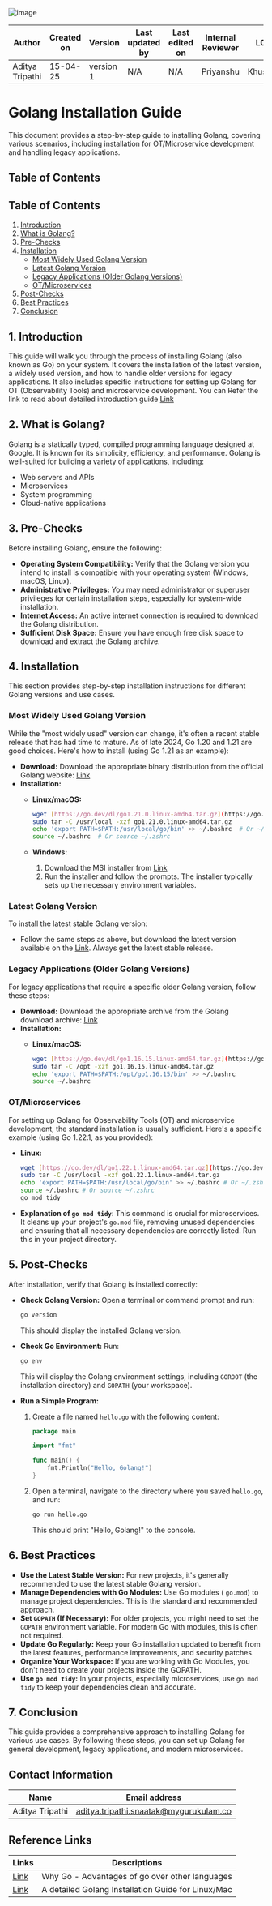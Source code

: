 ![image](https://github.com/user-attachments/assets/847021e6-20cd-420c-8aca-e8f91eb72295)

| Author          | Created on | Version   | Last updated by | Last edited on | Internal Reviewer | L0  | L1  | L2  |
|-----------------|------------|-----------|------------------|----------------|--------------------|-----|-----|-----|
| Aditya Tripathi | 15-04-25   | version 1 | N/A              | N/A            | Priyanshu                | Khushi | Rishabh | Piyush |

# Golang Installation Guide

This document provides a step-by-step guide to installing Golang, covering various scenarios, including installation for OT/Microservice development and handling legacy applications.

## Table of Contents

## Table of Contents

1. [Introduction](#1-introduction)
2. [What is Golang?](#2-what-is-golang)
3. [Pre-Checks](#3-pre-checks)
4. [Installation](#4-installation)  
   - [Most Widely Used Golang Version](#most-widely-used-golang-version)  
   - [Latest Golang Version](#latest-golang-version)  
   - [Legacy Applications (Older Golang Versions)](#legacy-applications-older-golang-versions)  
   - [OT/Microservices](#otmicroservices)  
5. [Post-Checks](#5-post-checks)
6. [Best Practices](#6-best-practices)
7. [Conclusion](#7-conclusion)

## 1. Introduction

This guide will walk you through the process of installing Golang (also known as Go) on your system.  It covers the installation of the latest version, a widely used version, and how to handle older versions for legacy applications.  It also includes specific instructions for setting up Golang for OT (Observability Tools) and microservice development.
You can Refer the link to read about detailed introduction guide [Link](https://github.com/Cloud-NInja-snaatak/Documentation/blob/tharik_scrum30/commonstack/applications/golang/introduction/intro.md)

## 2. What is Golang?

Golang is a statically typed, compiled programming language designed at Google. It is known for its simplicity, efficiency, and performance.  Golang is well-suited for building a variety of applications, including:

* Web servers and APIs
* Microservices
* System programming
* Cloud-native applications

## 3. Pre-Checks

Before installing Golang, ensure the following:

* **Operating System Compatibility:** Verify that the Golang version you intend to install is compatible with your operating system (Windows, macOS, Linux).
* **Administrative Privileges:** You may need administrator or superuser privileges for certain installation steps, especially for system-wide installation.
* **Internet Access:** An active internet connection is required to download the Golang distribution.
* **Sufficient Disk Space:** Ensure you have enough free disk space to download and extract the Golang archive.

## 4. Installation

This section provides step-by-step installation instructions for different Golang versions and use cases.

### Most Widely Used Golang Version

While the "most widely used" version can change, it's often a recent stable release that has had time to mature.  As of late 2024, Go 1.20 and 1.21 are good choices.  Here's how to install (using Go 1.21 as an example):

* **Download:** Download the appropriate binary distribution from the official Golang website: [Link](https://go.dev/dl/)
* **Installation:**
    * **Linux/macOS:**

        ```bash
        wget [https://go.dev/dl/go1.21.0.linux-amd64.tar.gz](https://go.dev/dl/go1.21.0.linux-amd64.tar.gz)  
        sudo tar -C /usr/local -xzf go1.21.0.linux-amd64.tar.gz
        echo 'export PATH=$PATH:/usr/local/go/bin' >> ~/.bashrc  # Or ~/.zshrc
        source ~/.bashrc  # Or source ~/.zshrc
        ```
    * **Windows:**
        1.  Download the MSI installer from [Link](https://go.dev/dl/)
        2.  Run the installer and follow the prompts. The installer typically sets up the necessary environment variables.

### Latest Golang Version

To install the latest stable Golang version:

* Follow the same steps as above, but download the latest version available on the [Link](https://go.dev/dl/).  Always get the latest stable release.

### Legacy Applications (Older Golang Versions)

For legacy applications that require a specific older Golang version, follow these steps:

* **Download:** Download the appropriate archive from the Golang download archive: [Link](https://go.dev/dl/)
* **Installation:**
    * **Linux/macOS:**

        ```bash
        wget [https://go.dev/dl/go1.16.15.linux-amd64.tar.gz](https://go.dev/dl/go1.16.15.linux-amd64.tar.gz) 
        sudo tar -C /opt -xzf go1.16.15.linux-amd64.tar.gz  
        echo 'export PATH=$PATH:/opt/go1.16.15/bin' >> ~/.bashrc 
        source ~/.bashrc
        ```

### OT/Microservices

For setting up Golang for Observability Tools (OT) and microservice development, the standard installation is usually sufficient.  Here's a specific example (using Go 1.22.1, as you provided):

* **Linux:**

    ```bash
    wget [https://go.dev/dl/go1.22.1.linux-amd64.tar.gz](https://go.dev/dl/go1.22.1.linux-amd64.tar.gz)
    sudo tar -C /usr/local -xzf go1.22.1.linux-amd64.tar.gz
    echo 'export PATH=$PATH:/usr/local/go/bin' >> ~/.bashrc # Or ~/.zshrc
    source ~/.bashrc # Or source ~/.zshrc
    go mod tidy 
    ```
* **Explanation of `go mod tidy`**:  This command is crucial for microservices.  It cleans up your project's `go.mod` file, removing unused dependencies and ensuring that all necessary dependencies are correctly listed.  Run this in your project directory.

## 5. Post-Checks

After installation, verify that Golang is installed correctly:

* **Check Golang Version:** Open a terminal or command prompt and run:

    ```bash
    go version
    ```

    This should display the installed Golang version.
* **Check Go Environment:** Run:

    ```bash
    go env
    ```

    This will display the Golang environment settings, including `GOROOT` (the installation directory) and `GOPATH` (your workspace).
* **Run a Simple Program:**
    1.  Create a file named `hello.go` with the following content:

        ```go
        package main

        import "fmt"

        func main() {
            fmt.Println("Hello, Golang!")
        }
        ```
    2.  Open a terminal, navigate to the directory where you saved `hello.go`, and run:

        ```bash
        go run hello.go
        ```

        This should print "Hello, Golang!" to the console.

## 6. Best Practices

* **Use the Latest Stable Version:** For new projects, it's generally recommended to use the latest stable Golang version.
* **Manage Dependencies with Go Modules:** Use Go modules ( `go.mod`) to manage project dependencies. This is the standard and recommended approach.
* **Set `GOPATH` (If Necessary):** For older projects, you might need to set the `GOPATH` environment variable.  For modern Go with modules, this is often not required.
* **Update Go Regularly:** Keep your Go installation updated to benefit from the latest features, performance improvements, and security patches.
* **Organize Your Workspace:** If you are working with Go Modules, you don't need to create your projects inside the GOPATH.
* **Use `go mod tidy`:** In your projects, especially microservices, use `go mod tidy` to keep your dependencies clean and accurate.

## 7. Conclusion

This guide provides a comprehensive approach to installing Golang for various use cases. By following these steps, you can set up Golang for general development, legacy applications, and modern microservices.

## Contact Information
| Name         | Email address          |
|--------------|------------------------|
| Aditya Tripathi          | aditya.tripathi.snaatak@mygurukulam.co     |

## Reference Links
| Links        | Descriptions         |
|--------------|------------------------|
|    [Link](https://medium.com/@julienetienne/why-go-the-benefits-of-golang-6c39ea6cff7e) | Why Go - Advantages of go over other languages |
[Link](https://splitunknown.medium.com/installing-go-golang-on-linux-macos-and-windows-a-step-by-step-guide-7efe0643123b)     |  A detailed Golang Installation Guide for Linux/Mac    |
